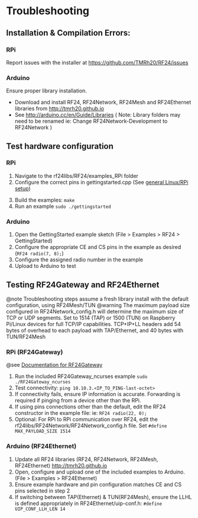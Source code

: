 # Troubleshooting

## Installation & Compilation Errors:

### RPi
Report issues with the installer at https://github.com/TMRh20/RF24/issues

### Arduino
Ensure proper library installation.
- Download and install RF24, RF24Network, RF24Mesh and RF24Ethernet libraries from http://tmrh20.github.io
- See http://arduino.cc/en/Guide/Libraries ( Note: Library folders may need to be renamed ie: Change RF24Network-Development to RF24Network )

## Test hardware configuration

### RPi
1. Navigate to the rf24libs/RF24/examples_RPi folder
2. Configure the correct pins in gettingstarted.cpp (See [general Linux/RPi setup](https://nRF24.github.io/RF24/md_docs_rpi_general.html))
<!-- http://www.airspayce.com/mikem/bcm2835/group__constants.html#ga63c029bd6500167152db4e57736d0939) -->
3. Build the examples: `make`
4. Run an example `sudo ./gettingstarted`

### Arduino
1. Open the GettingStarted example sketch (File > Examples > RF24 > GettingStarted)
2. Configure the appropriate CE and CS pins in the example as desired (`RF24 radio(7, 8);`)
3. Configure the assigned radio number in the example
4. Upload to Arduino to test

## Testing RF24Gateway and RF24Ethernet
@note Troubleshooting steps assume a fresh library install with the default configuration, using RF24Mesh/TUN
@warning The maximum payload size configured in RF24Network_config.h will determine the maximum size of TCP or UDP segments. Set to 1514 (TAP) or 1500 (TUN) on Raspberry Pi/Linux devices for full TCP/IP capabilities. TCP+IP+LL headers add 54 bytes of overhead to each payload with TAP/Ethernet, and 40 bytes with TUN/RF24Mesh

### RPi (RF24Gateway)
@see [Documentation for RF24Gateway](http://nRF24.github.io/RF24Gateway/)
1. Run the included RF24Gateway_ncurses example `sudo ./RF24Gateway_ncurses`
2. Test connectivity: `ping 10.10.3.<IP_TO_PING-last-octet>`
3. If connectivity fails, ensure IP information is accurate. Forwarding is required if pinging from a device other than the RPi.
4. If using pins connections other than the default, edit the RF24 constructor in the example file: ie: `RF24 radio(22, 0);`
5. Optional: For RPi to RPi communication over RF24, edit the rf24libs/RF24Network/RF24Network_config.h file. Set `#define MAX_PAYLOAD_SIZE 1514`

### Arduino (RF24Ethernet)
1. Update all RF24 libraries (RF24, RF24Network, RF24Mesh, RF24Ethernet) http://tmrh20.github.io
2. Open, configure and upload one of the included examples to Arduino. (File > Examples > RF24Ethernet)
3. Ensure example hardware and pin configuration matches CE and CS pins selected in step 2
4. If switching between TAP(Ethernet) & TUN(RF24Mesh), ensure the LLHL is defined appropriately in RF24Ethernet/uip-conf.h: `#define UIP_CONF_LLH_LEN 14`

